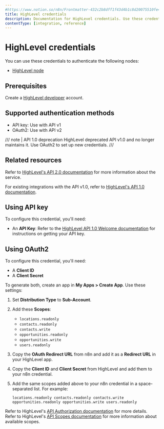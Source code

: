 ```yaml
---
#https://www.notion.so/n8n/Frontmatter-432c2b8dff1f43d4b1c8d20075510fe4
title: HighLevel credentials
description: Documentation for HighLevel credentials. Use these credentials to authenticate HighLevel in n8n, a workflow automation platform.
contentType: [integration, reference]
---
```


# HighLevel credentials

You can use these credentials to authenticate the following nodes:

* [HighLevel node](/integrations/builtin/app-nodes/n8n-nodes-base.highlevel.md)

## Prerequisites

Create a [HighLevel developer](https://marketplace.gohighlevel.com/) account.

## Supported authentication methods

- API key: Use with API v1
- OAuth2: Use with API v2

/// note | API 1.0 deprecation
HighLevel deprecated API v1.0 and no longer maintains it. Use OAuth2 to set up new credentials.
///

## Related resources

Refer to [HighLevel's API 2.0 documentation](https://highlevel.stoplight.io/docs/integrations/0443d7d1a4bd0-overview) for more information about the service.

For existing integrations with the API v1.0, refer to [HighLevel's API 1.0 documentation](https://public-api.gohighlevel.com/).

## Using API key

To configure this credential, you'll need:

- An **API Key**: Refer to the [HighLevel API 1.0 Welcome documentation](https://public-api.gohighlevel.com/) for instructions on getting your API key.

## Using OAuth2

To configure this credential, you'll need:

- A **Client ID**
- A **Client Secret**

To generate both, create an app in **My Apps > Create App**. Use these settings:

1. Set **Distribution Type** to **Sub-Account**.
2. Add these **Scopes**:
    - `locations.readonly`
    - `contacts.readonly`
    - `contacts.write`
    - `opportunities.readonly`
    - `opportunities.write`
    - `users.readonly`
3. Copy the **OAuth Redirect URL** from n8n and add it as a **Redirect URL** in your HighLevel app.
4. Copy the **Client ID** and **Client Secret** from HighLevel and add them to your n8n credential.
5. Add the same scopes added above to your n8n credential in a space-separated list. For example:

    ```locations.readonly contacts.readonly contacts.write opportunities.readonly opportunities.write users.readonly```

Refer to HighLevel's [API Authorization documentation](https://highlevel.stoplight.io/docs/integrations/a04191c0fabf9-authorization) for more details. Refer to HighLevel's [API Scopes documentation](https://highlevel.stoplight.io/docs/integrations/vcctp9t1w8hja-scopes) for more information about available scopes.

